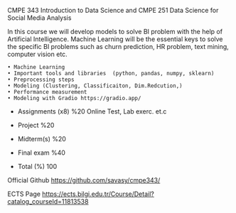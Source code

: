 CMPE 343 Introduction to Data Science and CMPE 251 Data Science for Social Media Analysis

In this course we will develop models to solve BI problem with the help of Artificial Intelligence. Machine Learning will be the essential keys to solve the specific BI problems such as churn prediction, HR problem, text mining, computer vision etc.

    • Machine Learning
    • Important tools and libraries  (python, pandas, numpy, sklearn)
    • Preprocessing steps
    • Modeling (Clustering, Classificaiton, Dim.Redcution,)
    • Performance measurement
    • Modeling with Gradio https://gradio.app/
    



* Assignments	(x8)	%20
Online Test, Lab exerc. et.c

* Project	    	%20
* Midterm(s)	    %20
* Final exam		%40
* Total (%)		100




Official Github
https://github.com/savasy/cmpe343/



ECTS Page
https://ects.bilgi.edu.tr/Course/Detail?catalog_courseId=11813538






